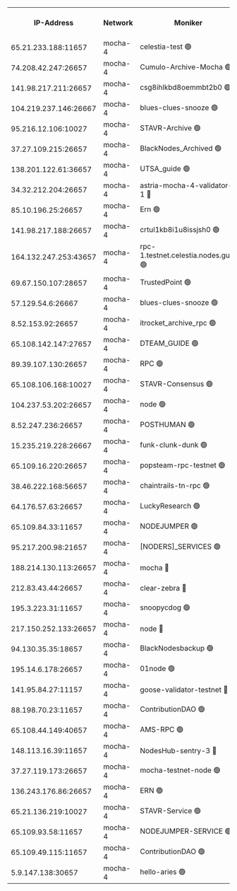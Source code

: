 


<table><tr><th>IP-Address</th><th>Network</th><th>Moniker</th><th>Latest Block Height</th><th>Earliest Block Height</th><th>Catching Up</th><th>Tx Index</th><th>Voting Power</th><th>Version</th><th>Scan Time</th></tr><tr><td>65.21.233.188:11657</td><td>mocha-4</td><td>celestia-test 🟢</td><td>5095438</td><td>0</td><td>False</td><td>on</td><td>0</td><td>3.3.1-mocha</td><td>2025-03-10T16:11:16.510364275UTC</td></tr><tr><td>74.208.42.247:26657</td><td>mocha-4</td><td>Cumulo-Archive-Mocha 🟢</td><td>5095332</td><td>1</td><td>False</td><td>on</td><td>0</td><td>3.4.0-mocha</td><td>2025-03-10T16:02:10.111379439UTC</td></tr><tr><td>141.98.217.211:26657</td><td>mocha-4</td><td>csg8ihlkbd8oemmbt2b0 🟢</td><td>5095338</td><td>1</td><td>False</td><td>on</td><td>0</td><td>3.4.0-mocha</td><td>2025-03-10T16:02:36.175775471UTC</td></tr><tr><td>104.219.237.146:26667</td><td>mocha-4</td><td>blues-clues-snooze 🟢</td><td>5095338</td><td>1</td><td>False</td><td>off</td><td>0</td><td>3.2.0-mocha</td><td>2025-03-10T16:02:37.676539128UTC</td></tr><tr><td>95.216.12.106:10027</td><td>mocha-4</td><td>STAVR-Archive 🟢</td><td>5025063</td><td>1</td><td>False</td><td>on</td><td>0</td><td>3.4.0-mocha</td><td>2025-03-10T16:02:42.209799371UTC</td></tr><tr><td>37.27.109.215:26657</td><td>mocha-4</td><td>BlackNodes_Archived 🟢</td><td>5095341</td><td>1</td><td>False</td><td>off</td><td>0</td><td>3.3.0-mocha</td><td>2025-03-10T16:02:55.575095484UTC</td></tr><tr><td>138.201.122.61:36657</td><td>mocha-4</td><td>UTSA_guide 🟢</td><td>5095344</td><td>1</td><td>False</td><td>on</td><td>0</td><td>3.4.0-mocha</td><td>2025-03-10T16:03:06.427416484UTC</td></tr><tr><td>34.32.212.204:26657</td><td>mocha-4</td><td>astria-mocha-4-validator-1 🔴</td><td>5095344</td><td>1</td><td>False</td><td>on</td><td>10509044</td><td>3.4.0</td><td>2025-03-10T16:03:06.762413380UTC</td></tr><tr><td>85.10.196.25:26657</td><td>mocha-4</td><td>Ern 🟢</td><td>5095350</td><td>1</td><td>False</td><td>on</td><td>0</td><td>3.4.0-mocha</td><td>2025-03-10T16:03:41.462027021UTC</td></tr><tr><td>141.98.217.188:26657</td><td>mocha-4</td><td>crtul1kb8i1u8issjsh0 🟢</td><td>5095359</td><td>1</td><td>False</td><td>on</td><td>0</td><td>3.4.0-mocha</td><td>2025-03-10T16:04:23.404673624UTC</td></tr><tr><td>164.132.247.253:43657</td><td>mocha-4</td><td>rpc-1.testnet.celestia.nodes.guru 🟢</td><td>5095377</td><td>1</td><td>False</td><td>on</td><td>0</td><td>3.4.0-mocha</td><td>2025-03-10T16:06:00.553739901UTC</td></tr><tr><td>69.67.150.107:28657</td><td>mocha-4</td><td>TrustedPoint 🟢</td><td>5095393</td><td>1</td><td>False</td><td>on</td><td>0</td><td>3.3.0-mocha</td><td>2025-03-10T16:07:23.030966184UTC</td></tr><tr><td>57.129.54.6:26667</td><td>mocha-4</td><td>blues-clues-snooze 🟢</td><td>5095397</td><td>1</td><td>False</td><td>off</td><td>0</td><td>3.2.0-mocha</td><td>2025-03-10T16:07:45.999106346UTC</td></tr><tr><td>8.52.153.92:26657</td><td>mocha-4</td><td>itrocket_archive_rpc 🟢</td><td>5095409</td><td>1</td><td>False</td><td>on</td><td>0</td><td>3.4.0-mocha</td><td>2025-03-10T16:08:47.060926020UTC</td></tr><tr><td>65.108.142.147:27657</td><td>mocha-4</td><td>DTEAM_GUIDE 🟢</td><td>5095419</td><td>1</td><td>False</td><td>on</td><td>0</td><td>3.4.0-mocha</td><td>2025-03-10T16:09:40.377168034UTC</td></tr><tr><td>89.39.107.130:26657</td><td>mocha-4</td><td>RPC 🟢</td><td>5095419</td><td>1</td><td>False</td><td>on</td><td>0</td><td>3.4.0-mocha</td><td>2025-03-10T16:09:40.697202844UTC</td></tr><tr><td>65.108.106.168:10027</td><td>mocha-4</td><td>STAVR-Consensus 🟢</td><td>5095432</td><td>1</td><td>False</td><td>on</td><td>0</td><td>3.4.0-mocha</td><td>2025-03-10T16:10:46.473030982UTC</td></tr><tr><td>104.237.53.202:26657</td><td>mocha-4</td><td>node 🟢</td><td>5095442</td><td>1</td><td>False</td><td>on</td><td>0</td><td>3.4.0-mocha</td><td>2025-03-10T16:11:39.199283031UTC</td></tr><tr><td>8.52.247.236:26657</td><td>mocha-4</td><td>POSTHUMAN 🟢</td><td>5095448</td><td>1</td><td>False</td><td>on</td><td>0</td><td>3.4.0-mocha</td><td>2025-03-10T16:12:11.321557192UTC</td></tr><tr><td>15.235.219.228:26667</td><td>mocha-4</td><td>funk-clunk-dunk 🟢</td><td>5095457</td><td>1</td><td>False</td><td>off</td><td>0</td><td>3.2.0-mocha</td><td>2025-03-10T16:13:01.838727497UTC</td></tr><tr><td>65.109.16.220:26657</td><td>mocha-4</td><td>popsteam-rpc-testnet 🟢</td><td>5095459</td><td>1</td><td>False</td><td>on</td><td>0</td><td>3.4.0-mocha</td><td>2025-03-10T16:13:11.350328149UTC</td></tr><tr><td>38.46.222.168:56657</td><td>mocha-4</td><td>chaintrails-tn-rpc 🟢</td><td>5095485</td><td>1</td><td>False</td><td>on</td><td>0</td><td>3.4.0-mocha</td><td>2025-03-10T16:15:19.328431422UTC</td></tr><tr><td>64.176.57.63:26657</td><td>mocha-4</td><td>LuckyResearch 🟢</td><td>5095364</td><td>1582001</td><td>False</td><td>off</td><td>0</td><td>3.4.0-mocha</td><td>2025-03-10T16:04:50.557021685UTC</td></tr><tr><td>65.109.84.33:11657</td><td>mocha-4</td><td>NODEJUMPER 🟢</td><td>5095445</td><td>3214501</td><td>False</td><td>off</td><td>0</td><td>3.0.0-mocha</td><td>2025-03-10T16:11:51.902861332UTC</td></tr><tr><td>95.217.200.98:21657</td><td>mocha-4</td><td>[NODERS]_SERVICES 🟢</td><td>5095335</td><td>3453468</td><td>False</td><td>on</td><td>0</td><td>3.2.0-mocha</td><td>2025-03-10T16:02:25.149643972UTC</td></tr><tr><td>188.214.130.113:26657</td><td>mocha-4</td><td>mocha 🔴</td><td>5095363</td><td>4163991</td><td>False</td><td>off</td><td>100001</td><td>3.4.0</td><td>2025-03-10T16:04:44.381021565UTC</td></tr><tr><td>212.83.43.44:26657</td><td>mocha-4</td><td>clear-zebra 🔴</td><td>5095387</td><td>4200001</td><td>False</td><td>on</td><td>500001</td><td>3.3.1-mocha</td><td>2025-03-10T16:06:54.979969578UTC</td></tr><tr><td>195.3.223.31:11657</td><td>mocha-4</td><td>snoopycdog 🟢</td><td>5095464</td><td>4208501</td><td>False</td><td>off</td><td>0</td><td>3.4.0</td><td>2025-03-10T16:13:36.997312152UTC</td></tr><tr><td>217.150.252.133:26657</td><td>mocha-4</td><td>node 🔴</td><td>5095421</td><td>4244833</td><td>False</td><td>off</td><td>100505</td><td>3.4.0-mocha</td><td>2025-03-10T16:09:53.422652364UTC</td></tr><tr><td>94.130.35.35:18657</td><td>mocha-4</td><td>BlackNodesbackup 🟢</td><td>5095487</td><td>4579501</td><td>False</td><td>on</td><td>0</td><td>3.0.0-mocha</td><td>2025-03-10T16:15:32.791324023UTC</td></tr><tr><td>195.14.6.178:26657</td><td>mocha-4</td><td>01node 🟢</td><td>5095411</td><td>4633398</td><td>False</td><td>on</td><td>0</td><td>3.4.0</td><td>2025-03-10T16:08:55.657647671UTC</td></tr><tr><td>141.95.84.27:11157</td><td>mocha-4</td><td>goose-validator-testnet 🔴</td><td>5095414</td><td>4732501</td><td>False</td><td>on</td><td>4017</td><td>3.4.0-mocha</td><td>2025-03-10T16:09:12.934054849UTC</td></tr><tr><td>88.198.70.23:11657</td><td>mocha-4</td><td>ContributionDAO 🟢</td><td>5095391</td><td>4870504</td><td>False</td><td>off</td><td>0</td><td>3.4.0-mocha</td><td>2025-03-10T16:07:11.766799612UTC</td></tr><tr><td>65.108.44.149:40657</td><td>mocha-4</td><td>AMS-RPC 🟢</td><td>5095412</td><td>4968112</td><td>False</td><td>on</td><td>0</td><td>3.2.0</td><td>2025-03-10T16:09:00.391911994UTC</td></tr><tr><td>148.113.16.39:11657</td><td>mocha-4</td><td>NodesHub-sentry-3 🔴</td><td>5095400</td><td>4974466</td><td>False</td><td>on</td><td>107152</td><td>3.3.1</td><td>2025-03-10T16:08:01.220218457UTC</td></tr><tr><td>37.27.119.173:26657</td><td>mocha-4</td><td>mocha-testnet-node 🟢</td><td>5095432</td><td>4974498</td><td>False</td><td>on</td><td>0</td><td>3.4.0-mocha</td><td>2025-03-10T16:10:46.024242757UTC</td></tr><tr><td>136.243.176.86:26657</td><td>mocha-4</td><td>ERN 🟢</td><td>5095440</td><td>5026501</td><td>False</td><td>off</td><td>0</td><td>3.4.0-mocha</td><td>2025-03-10T16:11:29.955553323UTC</td></tr><tr><td>65.21.136.219:10027</td><td>mocha-4</td><td>STAVR-Service 🟢</td><td>5094409</td><td>5091001</td><td>False</td><td>on</td><td>0</td><td>3.4.0-mocha</td><td>2025-03-10T16:02:36.932699316UTC</td></tr><tr><td>65.109.93.58:11657</td><td>mocha-4</td><td>NODEJUMPER-SERVICE 🟢</td><td>5095486</td><td>5091212</td><td>False</td><td>off</td><td>0</td><td>3.4.0</td><td>2025-03-10T16:15:26.274295166UTC</td></tr><tr><td>65.109.49.115:11657</td><td>mocha-4</td><td>ContributionDAO 🟢</td><td>5095393</td><td>5092462</td><td>False</td><td>off</td><td>0</td><td>3.4.0-mocha</td><td>2025-03-10T16:07:23.475391279UTC</td></tr><tr><td>5.9.147.138:30657</td><td>mocha-4</td><td>hello-aries 🟢</td><td>5095386</td><td>5093501</td><td>False</td><td>off</td><td>0</td><td>3.4.0-mocha</td><td>2025-03-10T16:06:50.431597637UTC</td></tr></table>